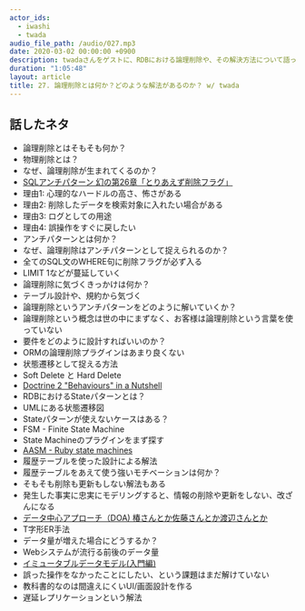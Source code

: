 ```yaml
---
actor_ids:
  - iwashi
  - twada
audio_file_path: /audio/027.mp3
date: 2020-03-02 00:00:00 +0900
description: twadaさんをゲストに、RDBにおける論理削除や、その解決方法について語っていただいたエピソードです。
duration: "1:05:48"
layout: article
title: 27. 論理削除とは何か？どのような解法があるのか？ w/ twada
---
```


## 話したネタ

- 論理削除とはそもそも何か？
- 物理削除とは？
- なぜ、論理削除が生まれてくるのか？
- [SQLアンチパターン 幻の第26章「とりあえず削除フラグ」](https://www.slideshare.net/t_wada/ronsakucasual)
- 理由1: 心理的なハードルの高さ、怖さがある
- 理由2: 削除したデータを検索対象に入れたい場合がある
- 理由3: ログとしての用途
- 理由4: 誤操作をすぐに戻したい
- アンチパターンとは何か？
- なぜ、論理削除はアンチパターンとして捉えられるのか？
- 全てのSQL文のWHERE句に削除フラグが必ず入る
- LIMIT 1などが蔓延していく
- 論理削除に気づくきっかけは何か？
- テーブル設計や、規約から気づく
- 論理削除というアンチパターンをどのように解いていくか？
- 論理削除という概念は世の中にまずなく、お客様は論理削除という言葉を使っていない
- 要件をどのように設計すればいいのか？
- ORMの論理削除プラグインはあまり良くない
- 状態遷移として捉える方法
- Soft Delete と Hard Delete
- [Doctrine 2 "Behaviours" in a Nutshell](https://www.doctrine-project.org/2010/02/17/doctrine2-behaviours-nutshell.html)
- RDBにおけるStateパターンとは？
- UMLにある状態遷移図
- Stateパターンが使えないケースはある？
- FSM - Finite State Machine
- State Machineのプラグインをまず探す
- [AASM - Ruby state machines](https://github.com/aasm/aasm)
- 履歴テーブルを使った設計による解法
- 履歴テーブルをあえて使う強いモチベーションは何か？
- そもそも削除も更新もしない解法もある
- 発生した事実に忠実にモデリングすると、情報の削除や更新をしない、改ざんになる
- [データ中心アプローチ（DOA) 椿さんとか佐藤さんとか渡辺さんとか](https://ja.wikipedia.org/wiki/%E3%83%87%E3%83%BC%E3%82%BF%E4%B8%AD%E5%BF%83%E3%82%A2%E3%83%97%E3%83%AD%E3%83%BC%E3%83%81)
- T字形ER手法
- データ量が増えた場合にどうするか？
- Webシステムが流行る前後のデータ量
- [イミュータブルデータモデル(入門編)](https://scrapbox.io/kawasima/%E3%82%A4%E3%83%9F%E3%83%A5%E3%83%BC%E3%82%BF%E3%83%96%E3%83%AB%E3%83%87%E3%83%BC%E3%82%BF%E3%83%A2%E3%83%87%E3%83%AB)
- 誤った操作をなかったことにしたい、という課題はまだ解けていない
- 教科書的なのは間違えにくいUI/画面設計を作る
- 遅延レプリケーションという解法
